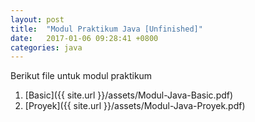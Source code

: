 ```yaml
---
layout: post
title:  "Modul Praktikum Java [Unfinished]"
date:   2017-01-06 09:28:41 +0800
categories: java
---
```

Berikut file untuk modul praktikum
1. [Basic]({{ site.url }}/assets/Modul-Java-Basic.pdf) 
2. [Proyek]({{ site.url }}/assets/Modul-Java-Proyek.pdf) 